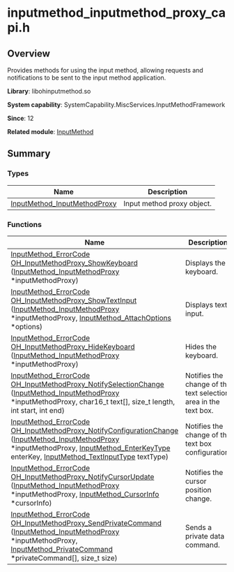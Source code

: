 # inputmethod_inputmethod_proxy_capi.h


## Overview

Provides methods for using the input method, allowing requests and notifications to be sent to the input method application.

**Library**: libohinputmethod.so

**System capability**: SystemCapability.MiscServices.InputMethodFramework

**Since**: 12

**Related module**: [InputMethod](_input_method.md)


## Summary


### Types

| Name| Description| 
| -------- | -------- |
| [InputMethod_InputMethodProxy](_input_method.md#inputmethod_inputmethodproxy) | Input method proxy object.| 


### Functions

| Name| Description| 
| -------- | -------- |
| [InputMethod_ErrorCode](_input_method.md#inputmethod_errorcode) [OH_InputMethodProxy_ShowKeyboard](_input_method.md#oh_inputmethodproxy_showkeyboard) ([InputMethod_InputMethodProxy](_input_method.md#inputmethod_inputmethodproxy) \*inputMethodProxy) | Displays the keyboard.| 
| [InputMethod_ErrorCode](_input_method.md#inputmethod_errorcode) [OH_InputMethodProxy_ShowTextInput](_input_method.md#oh_inputmethodproxy_showtextinput) ([InputMethod_InputMethodProxy](_input_method.md#inputmethod_inputmethodproxy) \*inputMethodProxy, [InputMethod_AttachOptions](_input_method.md#inputmethod_attachoptions) \*options) | Displays text input.| 
| [InputMethod_ErrorCode](_input_method.md#inputmethod_errorcode) [OH_InputMethodProxy_HideKeyboard](_input_method.md#oh_inputmethodproxy_hidekeyboard) ([InputMethod_InputMethodProxy](_input_method.md#inputmethod_inputmethodproxy) \*inputMethodProxy) | Hides the keyboard.| 
| [InputMethod_ErrorCode](_input_method.md#inputmethod_errorcode) [OH_InputMethodProxy_NotifySelectionChange](_input_method.md#oh_inputmethodproxy_notifyselectionchange) ([InputMethod_InputMethodProxy](_input_method.md#inputmethod_inputmethodproxy) \*inputMethodProxy, char16_t text[], size_t length, int start, int end) | Notifies the change of the text selection area in the text box.| 
| [InputMethod_ErrorCode](_input_method.md#inputmethod_errorcode) [OH_InputMethodProxy_NotifyConfigurationChange](_input_method.md#oh_inputmethodproxy_notifyconfigurationchange) ([InputMethod_InputMethodProxy](_input_method.md#inputmethod_inputmethodproxy) \*inputMethodProxy, [InputMethod_EnterKeyType](_input_method.md#inputmethod_enterkeytype) enterKey, [InputMethod_TextInputType](_input_method.md#inputmethod_textinputtype) textType) | Notifies the change of the text box configuration.| 
| [InputMethod_ErrorCode](_input_method.md#inputmethod_errorcode) [OH_InputMethodProxy_NotifyCursorUpdate](_input_method.md#oh_inputmethodproxy_notifycursorupdate) ([InputMethod_InputMethodProxy](_input_method.md#inputmethod_inputmethodproxy) \*inputMethodProxy, [InputMethod_CursorInfo](_input_method.md#inputmethod_cursorinfo) \*cursorInfo) | Notifies the cursor position change.| 
| [InputMethod_ErrorCode](_input_method.md#inputmethod_errorcode) [OH_InputMethodProxy_SendPrivateCommand](_input_method.md#oh_inputmethodproxy_sendprivatecommand) ([InputMethod_InputMethodProxy](_input_method.md#inputmethod_inputmethodproxy) \*inputMethodProxy, [InputMethod_PrivateCommand](_input_method.md#inputmethod_privatecommand) \*privateCommand[], size_t size) | Sends a private data command.| 
